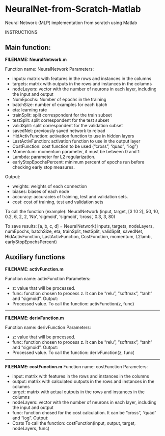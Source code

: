 # NeuralNet-from-Scratch-Matlab
Neural Network (MLP) implementation from scratch using Matlab

INSTRUCTIONS

Main function:
----------------------------

**FILENAME: NeuralNetwork.m**

Function name: NeuralNetwork
Parameters:
-	inputs: matrix with features in the rows and instances in the columns
-	targets: matrix with outputs in the rows and instances in the columns
-	nodeLayers: vector with the number of neurons in each layer, including the input and output
-	NumEpochs: Number of epochs in the training
-	batchSize: number of examples for each batch
-	eta: learning rate
-	trainSplit: split correspondent for the train subset
-	testSplit: split correspondent for the test subset
-	validSplit: split correspondent for the validation subset
-	savedNet: previously saved network to reload
-	HidActivFunction: activation function to use in hidden layers
-	LastActivFunction: activation function to use in the output layer
-	CostFunction: cost function to be used (“cross”, “quad”, “log”)
-	Momentum: momentum parameter, it must be between 0 and 1
-	Lambda: parameter for L2 regularization.
-	earlyStopEpochsPercent: minimum percent of epochs run before checking early stop measures.

Output:
-	weights: weights of each connection
-	biases: biases of each node
-	accuracy: accuracies of training, test and validation sets.
-	cost: cost of training, test and validation sets

To call the function (example):
NeuralNetwork (input, target, [3 10 2], 50, 10, 0.2, 6, 2, 2, ‘No’, ‘sigmoid’, ‘sigmoid’, ‘cross’, 0.3, 3, 80) 

To save results:
[a, b, c, d] = NeuralNetwork( inputs, targets, nodeLayers, numEpochs, batchSize, eta, trainSplit, testSplit, validSplit, savedNet, HidActivFunction, LastActivFunction, CostFunction, momentum, L2lamb, earlyStopEpochsPercent)


Auxiliary functions
-------------------------------------------------------------------------------
**FILENAME: activFunction.m**

Function name: activFunction
Parameters:
-	z: value that will be processed.
-	func: function chosen to process z. It can be “relu”, “softmax”, “tanh” and “sigmoid”.
Output:
-	Processed value.
To call the function:
activFunction(z, func)

-------------------------------------------------------------------------------
**FILENAME: derivFunction.m**

Function name: derivFunction
Parameters:
-	z: value that will be processed.
-	func: function chosen to process z. It can be “relu”, “softmax”, “tanh” and “sigmoid”.
Output:
-	Processed value.
To call the function:
derivFunction(z, func)

-------------------------------------------------------------------------------
**FILENAME: costFunction.m**
Function name: costFunction
Parameters:
-	input: matrix with features in the rows and instances in the columns
-	output: matrix with calculated outputs in the rows and instances in the columns
-	target: matrix with actual outputs in the rows and instances in the columns
-	nodeLayers: vector with the number of neurons in each layer, including the input and output
-	func: function chosed for the cost calculation. It can be “cross”, “quad” and “log”.
Output:
-	Costs
To call the function:
costFunction(input, output, target, nodeLayers, func)
